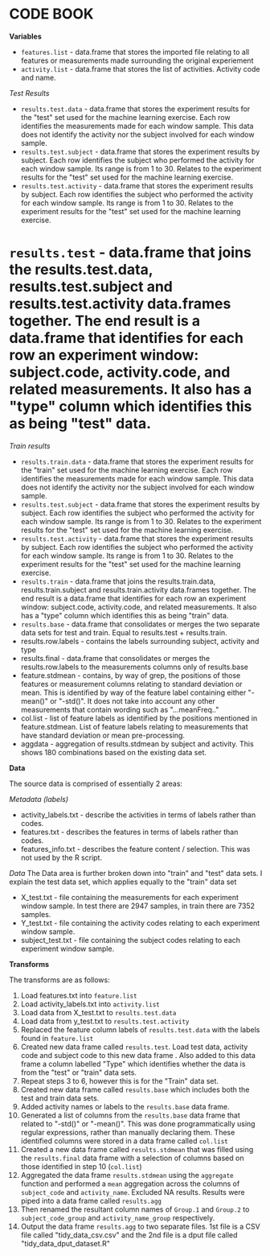 # CODE BOOK


**Variables**
* `features.list` - data.frame that stores the imported file relating to all features or measurements made surrounding the original experiement
* `activity.list` - data.frame that stores the list of activities. Activity code and name.

_Test Results_
* `results.test.data` - data.frame that stores the experiment results for the "test" set used for the machine learning exercise. Each row identifies the measurements made for each window sample. This data does not identify the activity nor the subject involved for each window sample.
* `results.test.subject` - data.frame that stores the experiment results by subject. Each row identifies the subject who performed the activity for each window sample. Its range is from 1 to 30. Relates to the experiment results for the "test" set used for the machine learning exercise.
* `results.test.activity` - data.frame that stores the experiment results by subject. Each row identifies the subject who performed the activity for each window sample. Its range is from 1 to 30. Relates to the experiment results for the "test" set used for the machine learning exercise.
# `results.test` - data.frame that joins the results.test.data, results.test.subject and results.test.activity data.frames together. The end result is a data.frame that identifies for each row an experiment window: subject.code, activity.code, and related measurements. It also has a "type" column which identifies this as being "test" data.

_Train results_
* `results.train.data` - data.frame that stores the experiment results for the "train" set used for the machine learning exercise. Each row identifies the measurements made for each window sample. This data does not identify the activity nor the subject involved for each window sample.
* `results.test.subject` - data.frame that stores the experiment results by subject. Each row identifies the subject who performed the activity for each window sample. Its range is from 1 to 30. Relates to the experiment results for the "test" set used for the machine learning exercise.
* `results.test.activity` - data.frame that stores the experiment results by subject. Each row identifies the subject who performed the activity for each window sample. Its range is from 1 to 30. Relates to the experiment results for the "test" set used for the machine learning exercise.
* `results.train` - data.frame that joins the results.train.data, results.train.subject and results.train.activity data.frames together. The end result is a data.frame that identifies for each row an experiment window: subject.code, activity.code, and related measurements. It also has a "type" column which identifies this as being "train" data.
* `results.base` - data.frame that consolidates or merges the two separate data sets for test and train. Equal to results.test + results.train.
* results.row.labels - contains the labels surrounding subject, activity and type
* results.final - data.frame that consolidates or merges the results.row.labels to the measurements columns only of results.base
* feature.stdmean - contains, by way of grep, the positions of those features or measurement columns relating to standard deviation or mean. This is identified by way of the feature label containing either "-mean()" or "-std()". It does not take into account any other measurements that contain wording such as "...meanFreq.."
* col.list - list of feature labels as identified by the positions mentioned in feature.stdmean. List of feature labels relating to measurements that have standard deviation or mean pre-processing.
* aggdata - aggregation of results.stdmean by subject and activity. This shows 180 combinations based on the existing data set.

**Data**

The source data is comprised of essentially 2 areas:

_Metadata (labels)_
* activity_labels.txt - describe the activities in terms of labels rather than codes.
* features.txt - describes the features in terms of labels rather than codes.
* features_info.txt - describes the feature content / selection. This was not used by the R script.

_Data_
The Data area is further broken down into "train" and "test" data sets. I explain the test data set, which applies equally to the "train" data set
* X_test.txt - file containing the measurements for each experiment window sample. In test there are 2947 samples, in train there are 7352 samples.
* Y_test.txt - file containing the activity codes relating to each experiment window sample.
* subject_test.txt - file containing the subject codes relating to each experiment window sample.


**Transforms**

The transforms are as follows:

1. Load features.txt into `feature.list`
2. Load activity_labels.txt into `activity.list`
3. Load data from X_test.txt to `results.test.data`
4. Load data from y_test.txt to `results.test.activity`
5. Replaced the feature column labels of `results.test.data` with the labels found in `feature.list`
6. Created new data frame called `results.test`. Load test data, activity code and subject code to this new data frame . Also added to this data frame a column labelled "Type" which identifies whether the data is from the "test" or "train" data sets.
7. Repeat steps 3 to 6, however this is for the "Train" data set.
8. Created new data frame called `results.base` which includes both the test and train data sets.
9. Added activity names or labels to the `results.base` data frame.
10. Generated a list of columns from the `results.base` data frame that related to "-std()" or "-mean()". This was done programmatically using regular expressions, rather than manually declaring them. These identified columns were stored in a data frame called `col.list`
11. Created a new data frame called `results.stdmean` that was filled using the `results.final` data frame with a selection of columns based on those identified in step 10 (`col.list`)
12. Aggregated the data frame `results.stdmean` using the `aggregate` function and performed a `mean` aggregation across the columns of `subject_code` and `activity_name`. Excluded NA results. Results were piped into a data frame called `results.agg`
13. Then renamed the resultant column names of `Group.1` and `Group.2` to `subject_code_group` and `activity_name_group` respectively.
14. Output the data frame `results.agg` to two separate files. 1st file is a CSV file called "tidy_data_csv.csv" and the 2nd file is a dput file called "tidy_data_dput_dataset.R"

